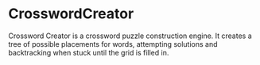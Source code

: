 # CrosswordCreator

Crossword Creator is a crossword puzzle construction engine. It creates a tree of possible placements for words, attempting solutions and backtracking when stuck until the grid is filled in.
